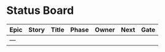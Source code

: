 # Status Board

| Epic | Story | Title | Phase | Owner | Next | Gate |
|---|---:|---|---|---|---|---|
| <epic id> — <epic title> | <story id> | <title> | <phase> | <owner> | <next> | <gate> |

